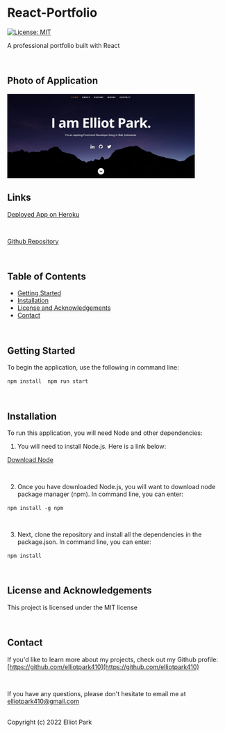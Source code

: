 # React-Portfolio
[![License: MIT](https://img.shields.io/badge/License-MIT-yellow.svg)](https://opensource.org/licenses/MIT)

A professional portfolio built with React


<br>


## Photo of Application

<img src="./public/images/react-portfolio.png" title="Text Editor gif" width = 432px>

<br>


## Links


[Deployed App on Heroku](https://ancient-shelf-44925.herokuapp.com/)

<br>

[Github Repository](https://github.com/elliotpark410/React-Portfolio)

<br>


## Table of Contents
  * [Getting Started](#getting-started)
  * [Installation](#installation)
  * [License and Acknowledgements](#license-and-acknowledgements)
  * [Contact](#Contact)

<br>


## Getting Started

To begin the application, use the following in command line:

`
npm install 
npm run start
`

<br>


## Installation

To run this application, you will need Node and other dependencies:

1. You will need to install Node.js. Here is a link below:

[Download Node](https://nodejs.org/en/download/)

<br>

2. Once you have downloaded Node.js, you will want to download node package manager (npm). In command line, you can enter:

`npm install -g npm
`

<br>

3. Next, clone the repository and install all the dependencies in the package.json. In command line, you can enter:

`npm install
`

<br>


## License and Acknowledgements

This project is licensed under the MIT license

<br>


## Contact
If you'd like to learn more about my projects, check out my Github profile: [https://github.com/elliotpark410](https://github.com/elliotpark410)

<br>

If you have any questions, please don't hesitate to email me at [elliotpark410@gmail.com](mailto:elliotpark410@gmail.com)

<br>
Copyright (c) 2022 Elliot Park














